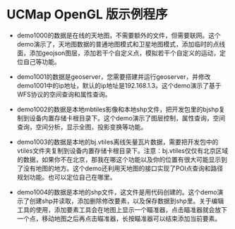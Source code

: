 # UCMap OpenGL 版示例程序
- demo1000的数据是在线的天地图，不需要额外的文件，但需要联网。这个demo演示了，天地图数据的普通地图模式和卫星地图模式，添加临时的点线面，添加geojson图层，添加若干个自定义点，模拟若干个自定义的运动，定位自己等功能。

- demo1001的数据是geoserver，您需要搭建并运行geoserver，并修改demo1001中的ip地址，默认的ip地址是192.168.1.3。这个demo演示了基于WFS协议的空间查询和属性查询。

- demo1002的数据是本地mbtiles影像和本地shp文件，把开发包里的bjshp复制到设备内置存储卡根目录下。这个demo演示了图层控制，属性查询，空间查询，空间分析，显示全图，投影变换等功能。

- demo1003的数据是本地的bj.vtiles离线矢量瓦片数据，需要把开发包中的vtiles文件夹复制到设备内置存储卡根目录下。注意：bj.vtiles仅仅有北京区域的数据，如果你不在北京，那我在哪这个功能以及你的位置有很大可能显示到了没有地图的地方。这个demo还利用天地图的接口实现了POI点查询和路径规划功能。也可以定位自己在哪里。

- demo1004的数据是本地的shp文件，这文件是用代码创建的。这个demo演示了创建shp并读取，添加删除修改要素，以及保存数据到shp里。关于编辑工具的使用，添加要素工具会在地图上显示一个瞄准器，点击瞄准器就会放下一个点，移动地图之后再点击瞄准器，长按瞄准器可以结束添加当前要素。
